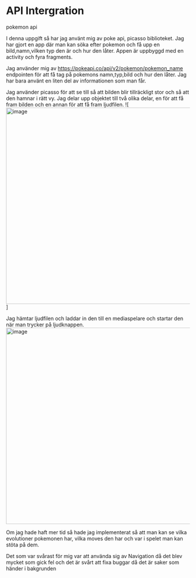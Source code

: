 # API Intergration

pokemon api

I denna uppgift så har jag använt mig av poke api, picasso biblioteket. Jag har gjort en app där man kan söka efter pokemon och få upp en bild,namn,vilken typ den är och hur den låter. Appen är uppbyggd med en activity och fyra fragments.

 Jag använder mig av https://pokeapi.co/api/v2/pokemon/pokemon_name  endpointen för att få tag på pokemons namn,typ,bild och hur den låter. Jag har bara använt en liten del av informationen som man får.

Jag använder picasso för att se till så att bilden blir tillräckligt stor och så att den hamnar i rätt vy. Jag delar upp objektet till två olika delar, en för att få fram bilden och en annan för att få fram ljudfilen. 
![<img width="537" alt="image" src="https://github.com/user-attachments/assets/f36023ae-1679-4894-9d3f-a911002658da">]


Jag hämtar ljudfilen och laddar in den till en mediaspelare och startar den när man trycker på ljudknappen.
<img width="537" alt="image" src="https://github.com/user-attachments/assets/5b983cff-5f70-4df5-a6be-f5d8aed30cb5">


Om jag hade haft mer tid så hade jag implementerat så att man kan se vilka evolutioner pokemonen har, vilka moves den har och var i spelet man kan stöta på dem.

Det som var svårast för mig var att använda sig av Navigation då det blev mycket som gick fel och det är svårt att fixa buggar då det är saker som händer i bakgrunden 
